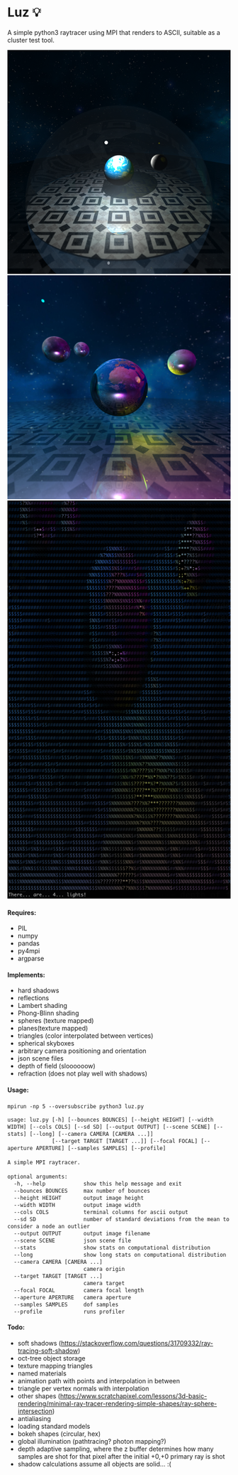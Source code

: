 # Luz 💡

A simple python3 raytracer using MPI that renders to ASCII, suitable as a cluster test tool.

![refraction and dof](gallery/earth_f0.2_s120_1000x1000.png)
![aperture size 0.15, 120 samples per pixel](gallery/dof_s120.png)
![ascii render](gallery/ascii_render.png)

#### Requires:
  - PIL
  - numpy
  - pandas
  - py4mpi
  - argparse


#### Implements:

  - hard shadows
  - reflections
  - Lambert shading
  - Phong-Blinn shading
  - spheres (texture mapped)
  - planes(texture mapped)
  - triangles (color interpolated between vertices)
  - spherical skyboxes
  - arbitrary camera positioning and orientation
  - json scene files
  - depth of field (sloooooow)
  - refraction (does not play well with shadows)


#### Usage:

`mpirun -np 5 --oversubscribe python3 luz.py`

````
usage: luz.py [-h] [--bounces BOUNCES] [--height HEIGHT] [--width WIDTH] [--cols COLS] [--sd SD] [--output OUTPUT] [--scene SCENE] [--stats] [--long] [--camera CAMERA [CAMERA ...]]
              [--target TARGET [TARGET ...]] [--focal FOCAL] [--aperture APERTURE] [--samples SAMPLES] [--profile]

A simple MPI raytracer.

optional arguments:
  -h, --help            show this help message and exit
  --bounces BOUNCES     max number of bounces
  --height HEIGHT       output image height
  --width WIDTH         output image width
  --cols COLS           terminal columns for ascii output
  --sd SD               number of standard deviations from the mean to consider a node an outlier
  --output OUTPUT       output image filename
  --scene SCENE         json scene file
  --stats               show stats on computational distribution
  --long                show long stats on computational distribution
  --camera CAMERA [CAMERA ...]
                        camera origin
  --target TARGET [TARGET ...]
                        camera target
  --focal FOCAL         camera focal length
  --aperture APERTURE   camera aperture
  --samples SAMPLES     dof samples
  --profile             runs profiler
````

#### Todo:

  - soft shadows (https://stackoverflow.com/questions/31709332/ray-tracing-soft-shadow)
  - oct-tree object storage
  - texture mapping triangles
  - named materials
  - animation path with points and interpolation in between
  - triangle per vertex normals with interpolation
  - other shapes (https://www.scratchapixel.com/lessons/3d-basic-rendering/minimal-ray-tracer-rendering-simple-shapes/ray-sphere-intersection)
  - antialiasing
  - loading standard models
  - bokeh shapes (circular, hex)
  - global illumination (pathtracing? photon mapping?)
  - depth adaptive sampling, where the z buffer determines how many samples are shot for that pixel after the initial +0,+0 primary ray is shot
  - shadow calculations assume all objects are solid... :(
